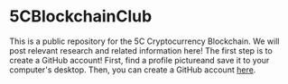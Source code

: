 # 5CBlockchainClub
This is a public repository for the 5C Cryptocurrency Blockchain. We will post relevant research and related information here! The first step is to create a GitHub account! First, find a profile pictureand save it to your computer's desktop. Then, you can create a GitHub account [here](https://github.com/). 
